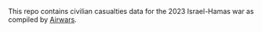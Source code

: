 This repo contains civilian casualties data for the 2023 Israel-Hamas war as compiled by [Airwars](https://airwars.org/conflict/israel-and-gaza-2023/).
